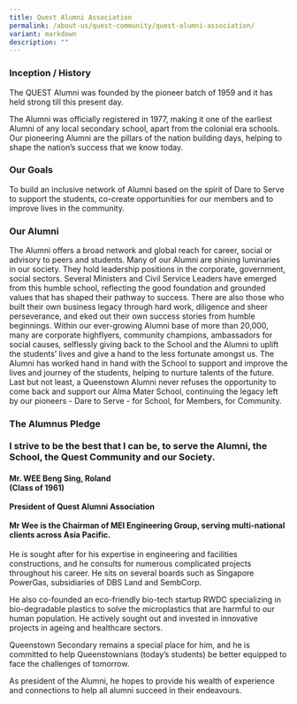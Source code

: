 ```yaml
---
title: Quest Alumni Association
permalink: /about-us/quest-community/quest-alumni-association/
variant: markdown
description: ""
---
```

<h3><strong>Inception / History</strong></h3>
<p>The QUEST Alumni was founded by the pioneer batch of 1959 and it has held
strong till this present day.</p>
<p>The Alumni was officially registered in 1977, making it one of the earliest
Alumni of any local secondary school, apart from the colonial era schools.
Our pioneering Alumni are the pillars of the nation building days, helping
to shape the nation’s success that we know today.</p>
<h3><strong>Our Goals</strong></h3>
<p>To build an inclusive network of Alumni based on the spirit of Dare to
Serve to support the students, co-create opportunities for our members
and to improve lives in the community.</p>
<h3><strong>Our Alumni</strong></h3>
<p>The Alumni offers a broad network and global reach for career, social
or advisory to peers and students. Many of our Alumni are shining luminaries
in our society. They hold leadership positions in the corporate, government,
social sectors. Several Ministers and Civil Service Leaders have emerged
from this humble school, reflecting the good foundation and grounded values
that has shaped their pathway to success. There are also those who built
their own business legacy through hard work, diligence and sheer perseverance,
and eked out their own success stories from humble beginnings. Within our
ever-growing Alumni base of more than 20,000, many are corporate highflyers,
community champions, ambassadors for social causes, selflessly giving back
to the School and the Alumni to uplift the students’ lives and give a hand
to the less fortunate amongst us. The Alumni has worked hand in hand with
the School to support and improve the lives and journey of the students,
helping to nurture talents of the future. Last but not least, a Queenstown
Alumni never refuses the opportunity to come back and support our Alma
Mater School, continuing the legacy left by our pioneers - Dare to Serve
- for School, for Members, for Community.</p>
<h3><strong>The Alumnus Pledge</strong><br><br>I strive to be the best that I can be, to serve the Alumni, the School, the Quest Community and our Society.</h3>
<p></p>
<h4><strong>Mr. WEE Beng Sing, Roland</strong><br><strong>(Class of 1961)</strong><br><br><strong>President of Quest Alumni Association</strong><br><br>Mr Wee is the Chairman of MEI Engineering Group, serving multi-national clients across Asia Pacific.</h4>
<p>He is sought after for his expertise in engineering and facilities constructions,
and he consults for numerous complicated projects throughout his career.
He sits on several boards such as Singapore PowerGas, subsidiaries of DBS
Land and SembCorp.</p>
<p>He also co-founded an eco-friendly bio-tech startup RWDC specializing
in bio-degradable plastics to solve the microplastics that are harmful
to our human population. He actively sought out and invested in innovative
projects in ageing and healthcare sectors.</p>
<p>Queenstown Secondary remains a special place for him, and he is committed
to help Queenstownians (today’s students) be better equipped to face the
challenges of tomorrow.</p>
<p>As president of the Alumni, he hopes to provide his wealth of experience
and connections to help all alumni succeed in their endeavours.</p>
<p>&nbsp;</p>
<p></p>